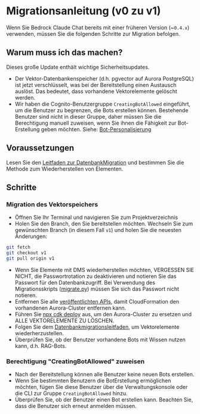# Migrationsanleitung (v0 zu v1)

Wenn Sie Bedrock Claude Chat bereits mit einer früheren Version (~`0.4.x`) verwenden, müssen Sie die folgenden Schritte zur Migration befolgen.

## Warum muss ich das machen?

Dieses große Update enthält wichtige Sicherheitsupdates.

- Der Vektor-Datenbankenspeicher (d.h. pgvector auf Aurora PostgreSQL) ist jetzt verschlüsselt, was bei der Bereitstellung einen Austausch auslöst. Das bedeutet, dass vorhandene Vektorelemente gelöscht werden.
- Wir haben die Cognito-Benutzergruppe `CreatingBotAllowed` eingeführt, um die Benutzer zu begrenzen, die Bots erstellen können. Bestehende Benutzer sind nicht in dieser Gruppe, daher müssen Sie die Berechtigung manuell zuweisen, wenn Sie ihnen die Fähigkeit zur Bot-Erstellung geben möchten. Siehe: [Bot-Personalisierung](../../README.md#bot-personalization)

## Voraussetzungen

Lesen Sie den [Leitfaden zur DatenbankMigration](./DATABASE_MIGRATION_de-DE.md) und bestimmen Sie die Methode zum Wiederherstellen von Elementen.

## Schritte

### Migration des Vektorspeichers

- Öffnen Sie Ihr Terminal und navigieren Sie zum Projektverzeichnis
- Holen Sie den Branch, den Sie bereitstellen möchten. Wechseln Sie zum gewünschten Branch (in diesem Fall `v1`) und holen Sie die neuesten Änderungen:

```sh
git fetch
git checkout v1
git pull origin v1
```

- Wenn Sie Elemente mit DMS wiederherstellen möchten, VERGESSEN SIE NICHT, die Passwortrotation zu deaktivieren und notieren Sie das Passwort für den Datenbankzugriff. Bei Verwendung des Migrationsskripts ([migrate.py](./migrate.py)) müssen Sie sich das Passwort nicht notieren.
- Entfernen Sie alle [veröffentlichten APIs](../PUBLISH_API_de-DE.md), damit CloudFormation den vorhandenen Aurora-Cluster entfernen kann.
- Führen Sie [npx cdk deploy](../README.md#deploy-using-cdk) aus, um den Aurora-Cluster zu ersetzen und ALLE VEKTORELEMENTE ZU LÖSCHEN.
- Folgen Sie dem [Datenbankmigrationsleitfaden](./DATABASE_MIGRATION_de-DE.md), um Vektorelemente wiederherzustellen.
- Überprüfen Sie, ob der Benutzer vorhandene Bots mit Wissen nutzen kann, d.h. RAG-Bots.

### Berechtigung "CreatingBotAllowed" zuweisen

- Nach der Bereitstellung können alle Benutzer keine neuen Bots erstellen.
- Wenn Sie bestimmten Benutzern die BotErstellung ermöglichen möchten, fügen Sie diese Benutzer über die Verwaltungskonsole oder die CLI zur Gruppe `CreatingBotAllowed` hinzu.
- Überprüfen Sie, ob der Benutzer einen Bot erstellen kann. Beachten Sie, dass die Benutzer sich erneut anmelden müssen.